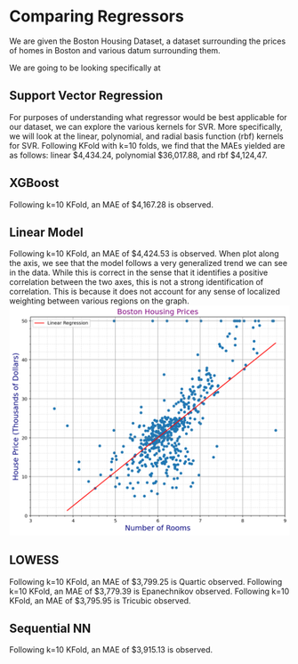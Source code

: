 # Comparing Regressors
We are given the Boston Housing Dataset, a dataset surrounding the prices of homes in Boston and various datum surrounding them. 

We are going to be looking specifically at 

## Support Vector Regression
For purposes of understanding what regressor would be best applicable for our dataset, we can explore the various kernels for SVR. More specifically,
we will look at the linear, polynomial, and radial basis function (rbf) kernels for SVR. Following KFold with k=10 folds, we find that the MAEs yielded are as follows: 
linear $4,434.24, polynomial $36,017.88, and rbf $4,124,47.

## XGBoost
Following k=10 KFold, an MAE of $4,167.28 is observed.

## Linear Model
Following k=10 KFold, an MAE of $4,424.53 is observed. When plot along the axis, we see that the model follows a very generalized trend we can see in the data. While 
this is correct in the sense that it identifies a positive correlation between the two axes, this is not a strong identification of correlation. This is because it does not account for any sense of localized weighting between various regions on the graph.
![lin_mod_plot](https://github.com/caiettia/Thesis-Project/blob/main/lin_mod.png)

## LOWESS
Following k=10 KFold, an MAE of $3,799.25 is Quartic observed.
Following k=10 KFold, an MAE of $3,779.39 is Epanechnikov observed.
Following k=10 KFold, an MAE of $3,795.95 is Tricubic observed.

## Sequential NN
Following k=10 KFold, an MAE of $3,915.13 is observed.

